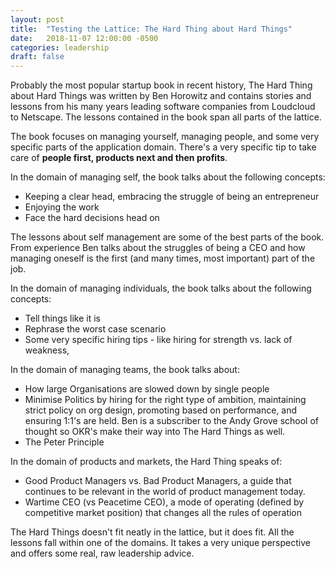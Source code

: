 ```yaml
---
layout: post
title:  "Testing the Lattice: The Hard Thing about Hard Things"
date:   2018-11-07 12:00:00 -0500
categories: leadership
draft: false
---
```


Probably the most popular startup book in recent history, The Hard Thing about Hard Things was written by Ben Horowitz and contains stories and lessons from his many years leading software companies from Loudcloud to Netscape. The lessons contained in the book span all parts of the lattice. 

The book focuses on managing yourself, managing people, and some very specific parts of the application domain. There's a very specific tip to take care of **people first, products next and then profits**. 

In the domain of managing self, the book talks about the following concepts:
* Keeping a clear head, embracing the struggle of being an entrepreneur
* Enjoying the work
* Face the hard decisions head on

The lessons about self management are some of the best parts of the book. From experience Ben talks about the struggles of being a CEO and how managing oneself is the first (and many times, most important) part of the job. 

In the domain of managing individuals, the book talks about the following concepts:
* Tell things like it is
* Rephrase the worst case scenario
* Some very specific hiring tips - like hiring for strength vs. lack of weakness, 

In the domain of managing teams, the book talks about:
* How large Organisations are slowed down by single people
* Minimise Politics by hiring for the right type of ambition, maintaining strict policy on org design, promoting based on performance, and ensuring 1:1's are held. Ben is a subscriber to the Andy Grove school of thought so OKR's make their way into The Hard Things as well. 
* The Peter Principle

In the domain of products and markets, the Hard Thing speaks of:
* Good Product Managers vs. Bad Product Managers, a guide that continues to be relevant in the world of product management today.
* Wartime CEO (vs Peacetime CEO), a mode of operating (defined by competitive market position) that changes all the rules of operation

The Hard Things doesn't fit neatly in the lattice, but it does fit. All the lessons fall within one of the domains. It takes a very unique perspective and offers some real, raw leadership advice.